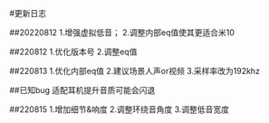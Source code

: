 #更新日志

##20220812
1.增强虚拟低音；
2.调整内部eq值使其更适合米10

##220812
1.优化版本号
2.调整eq值

##220813
1.优化内部eq值
2.建议场景人声or视频
3.采样率改为192khz

##已知bug
适配耳机提升音质可能会闪退

##220815
1.增加细节&响度
2.调整环绕音角度
3.调整低音宽度
